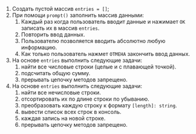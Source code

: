 1. Создать пустой массив `entries = []`; 
2. При помощи `prompt()` заполнить массив данными:
	1. Каждый раз когда пользователь вводит данные и нажимает `ОК` записать их в массив `entries`.
	2. Повторить ввод данных.
	3. Пользователю позволяется вводить абсолютно любую информацию.
	4. Как только пользователь нажмет `ОТМЕНА` закончить ввод данных.
3. На основе `entries` выполнить следующие задачи:
	1. найти все числовые строки (целые и с плавающей точкой).
	2. подсчитать общую сумму.
	3. прерывать цепочку методов запрещено.
4. На основе `entries` выполнить следующие задачи:
	1. найти все нечисловые строки.
	2. отсортировать их по длине строки по убыванию.
	3. преобразовать каждую строку к формату `[length]: string`.
	4. вывести список всех строк в консоль.
	5. каждая запись на новой строке.
	6. прерывать цепочку методов запрещено.
